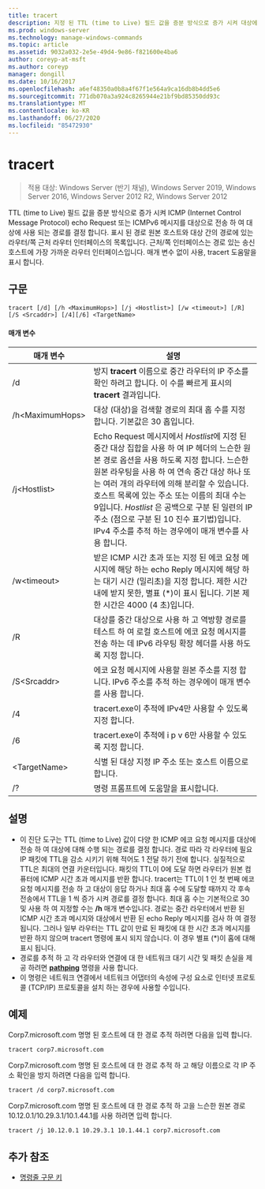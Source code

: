 ```yaml
---
title: tracert
description: 지정 된 TTL (time to Live) 필드 값을 증분 방식으로 증가 시켜 대상에 ICMP (Internet Control Message Protocol) 에코 요청 또는 ICMPv6 메시지를 전송 하 여 대상에 대해 수행 되는 경로를 결정 하는 tracert에 대 한 참조 항목입니다.
ms.prod: windows-server
ms.technology: manage-windows-commands
ms.topic: article
ms.assetid: 9032a032-2e5e-49d4-9e86-f821600e4ba6
author: coreyp-at-msft
ms.author: coreyp
manager: dongill
ms.date: 10/16/2017
ms.openlocfilehash: a6ef48350a0b8a4f67f1e564a9ca16db8b4dd5e6
ms.sourcegitcommit: 771db070a3a924c8265944e21bf9bd85350dd93c
ms.translationtype: MT
ms.contentlocale: ko-KR
ms.lasthandoff: 06/27/2020
ms.locfileid: "85472930"
---
```

# <a name="tracert"></a>tracert

> 적용 대상: Windows Server (반기 채널), Windows Server 2019, Windows Server 2016, Windows Server 2012 R2, Windows Server 2012

TTL (time to Live) 필드 값을 증분 방식으로 증가 시켜 ICMP (Internet Control Message Protocol) echo Request 또는 ICMPv6 메시지를 대상으로 전송 하 여 대상에 사용 되는 경로를 결정 합니다. 표시 된 경로 원본 호스트와 대상 간의 경로에 있는 라우터/쪽 근처 라우터 인터페이스의 목록입니다. 근처/쪽 인터페이스는 경로 있는 송신 호스트에 가장 가까운 라우터 인터페이스입니다. 매개 변수 없이 사용, tracert 도움말을 표시 합니다.


## <a name="syntax"></a>구문

```
tracert [/d] [/h <MaximumHops>] [/j <Hostlist>] [/w <timeout>] [/R] [/S <Srcaddr>] [/4][/6] <TargetName>
```

#### <a name="parameters"></a>매개 변수

|매개 변수|설명|
|-------|--------|
|/d|방지 **tracert** 이름으로 중간 라우터의 IP 주소를 확인 하려고 합니다. 이 수를 빠르게 표시의 **tracert** 결과입니다.|
|/h\<MaximumHops>|대상 (대상)을 검색할 경로의 최대 홉 수를 지정 합니다. 기본값은 30 홉입니다.|
|/j\<Hostlist>|Echo Request 메시지에서 *Hostlist*에 지정 된 중간 대상 집합을 사용 하 여 IP 헤더의 느슨한 원본 경로 옵션을 사용 하도록 지정 합니다. 느슨한 원본 라우팅을 사용 하 여 연속 중간 대상 하나 또는 여러 개의 라우터에 의해 분리할 수 있습니다. 호스트 목록에 있는 주소 또는 이름의 최대 수는 9입니다. *Hostlist* 은 공백으로 구분 된 일련의 IP 주소 (점으로 구분 된 10 진수 표기법)입니다. IPv4 주소를 추적 하는 경우에이 매개 변수를 사용 합니다.|
|/w\<timeout>|받은 ICMP 시간 초과 또는 지정 된 에코 요청 메시지에 해당 하는 echo Reply 메시지에 해당 하는 대기 시간 (밀리초)을 지정 합니다. 제한 시간 내에 받지 못한, 별표 (*)이 표시 됩니다. 기본 제한 시간은 4000 (4 초)입니다.|
|/R|대상를 중간 대상으로 사용 하 고 역방향 경로를 테스트 하 여 로컬 호스트에 에코 요청 메시지를 전송 하는 데 IPv6 라우팅 확장 헤더를 사용 하도록 지정 합니다.|
|/S\<Srcaddr>|에코 요청 메시지에 사용할 원본 주소를 지정 합니다. IPv6 주소를 추적 하는 경우에이 매개 변수를 사용 합니다.|
|/4|tracert.exe이 추적에 IPv4만 사용할 수 있도록 지정 합니다.|
|/6|tracert.exe이 추적에 i p v 6만 사용할 수 있도록 지정 합니다.|
|\<TargetName>|식별 된 대상 지정 IP 주소 또는 호스트 이름으로 합니다.|
|/?|명령 프롬프트에 도움말을 표시합니다.|

## <a name="remarks"></a>설명

- 이 진단 도구는 TTL (time to Live) 값이 다양 한 ICMP 에코 요청 메시지를 대상에 전송 하 여 대상에 대해 수행 되는 경로를 결정 합니다. 경로 따라 각 라우터에 필요 IP 패킷에 TTL을 감소 시키기 위해 적어도 1 전달 하기 전에 합니다. 실질적으로 TTL은 최대의 연결 카운터입니다. 패킷의 TTL이 0에 도달 하면 라우터가 원본 컴퓨터에 ICMP 시간 초과 메시지를 반환 합니다. tracert는 TTL이 1 인 첫 번째 에코 요청 메시지를 전송 하 고 대상이 응답 하거나 최대 홉 수에 도달할 때까지 각 후속 전송에서 TTL을 1 씩 증가 시켜 경로를 결정 합니다. 최대 홉 수는 기본적으로 30 및 사용 하 여 지정할 수는 **/h** 매개 변수입니다. 경로는 중간 라우터에서 반환 된 ICMP 시간 초과 메시지와 대상에서 반환 된 echo Reply 메시지를 검사 하 여 결정 됩니다. 그러나 일부 라우터는 TTL 값이 만료 된 패킷에 대 한 시간 초과 메시지를 반환 하지 않으며 tracert 명령에 표시 되지 않습니다. 이 경우 별표 (*)이 홉에 대해 표시 됩니다.
- 경로를 추적 하 고 각 라우터와 연결에 대 한 네트워크 대기 시간 및 패킷 손실을 제공 하려면 [**pathping**](pathping.md) 명령을 사용 합니다.
- 이 명령은 네트워크 연결에서 네트워크 어댑터의 속성에 구성 요소로 인터넷 프로토콜 (TCP/IP) 프로토콜을 설치 하는 경우에 사용할 수입니다.

## <a name="examples"></a>예제

Corp7.microsoft.com 명명 된 호스트에 대 한 경로 추적 하려면 다음을 입력 합니다.
```
tracert corp7.microsoft.com
```
Corp7.microsoft.com 명명 된 호스트에 대 한 경로 추적 하 고 해당 이름으로 각 IP 주소 확인을 방지 하려면 다음을 입력 합니다.
```
tracert /d corp7.microsoft.com
```
Corp7.microsoft.com 명명 된 호스트에 대 한 경로 추적 하 고을 느슨한 원본 경로 10.12.0.1/10.29.3.1/10.1.44.1를 사용 하려면 입력 합니다.
```
tracert /j 10.12.0.1 10.29.3.1 10.1.44.1 corp7.microsoft.com
```

## <a name="additional-references"></a>추가 참조

- [명령줄 구문 키](command-line-syntax-key.md)
